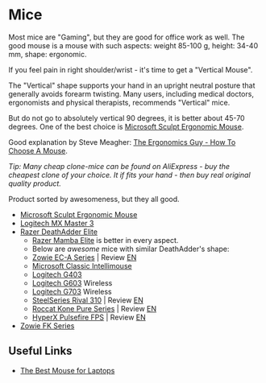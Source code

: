 # Mice

Most mice are "Gaming", but they are good for office work as well.
The good mouse is a mouse with such aspects: weight 85-100 g, height: 34-40 mm, shape: ergonomic.

If you feel pain in right shoulder/wrist - it's time to get a "Vertical Mouse".

The "Vertical" shape supports your hand in an upright neutral posture
that generally avoids forearm twisting.
Many users, including medical doctors, ergonomists and physical therapists,
recommends "Vertical" mice.

But do not go to absolutely vertical 90 degrees, it is better about 45-70 degrees.
One of the best choice is [Microsoft Sculpt Ergonomic Mouse](sculpt_ergonomic_mouse/README.md).

Good explanation by Steve Meagher: [The Ergonomics Guy - How To Choose A Mouse](https://youtu.be/Ikzp22bNxOs).


*Tip: Many cheap clone-mice can be found on AliExpress - buy the cheapest clone of your choice. It if fits your hand - then buy real original quality product.*


Product sorted by awesomeness, but they all good.

- [Microsoft Sculpt Ergonomic Mouse](sculpt_ergonomic_mouse/README.md)
- [Logitech MX Master 3](logitech_mx_master_3/README.md)
- [Razer DeathAdder Elite](razer_deathadder/README.md)
  * [Razer Mamba Elite](https://www.razer.com/gaming-mice/razer-mamba-elite) is better in every aspect.
  * Below are _awesome_ mice with similar DeathAdder's shape:
  * [Zowie EC-A Series](https://zowie.benq.com/en/product/mouse/ec/ec2-a.html) | Review [EN](https://youtu.be/QHxUvNIVy1k)
  * [Microsoft Classic Intellimouse](microsoft_classic_intellimouse/README.md)
  * [Logitech G403](https://www.logitechg.com/en-us/product/g403-prodigy-wired-gaming-mouse)
  * [Logitech G603](https://www.logitechg.com/en-us/product/g603-lightspeed-wireless-gaming-mouse) Wireless
  * [Logitech G703](https://www.logitechg.com/en-us/product/g703-wireless-gaming-mouse) Wireless
  * [SteelSeries Rival 310](https://steelseries.com/gaming-mice/rival-310) | Review [EN](https://youtu.be/i62CDjEbhLo)
  * [Roccat Kone Pure Series](https://www.roccat.org/en-US/Products/Gaming-Mice/Kone-Pure-Series/Kone-Pure-Owl-Eye/) | Review [EN](https://youtu.be/Ck-nXyhRJMA)
  * [HyperX Pulsefire FPS](https://www.hyperxgaming.com/en/mice/pulsefire-fps-gaming-mouse) | Review [EN](https://youtu.be/ZfQmyU_qJG8)
- [Zowie FK Series](https://zowie.benq.com/en/product/mouse/fk/fk2.html)

## Useful Links
- [The Best Mouse for Laptops](https://youtu.be/tNCwvihWO78)
